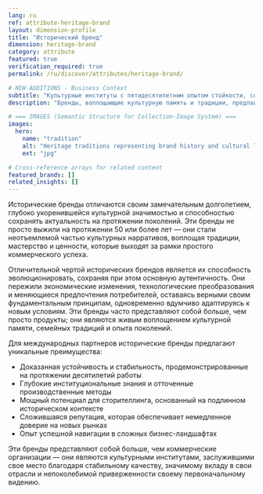 ```yaml
---
lang: ru
ref: attribute-heritage-brand
layout: dimension-profile
title: "Исторический бренд"
dimension: heritage-brand
category: attribute
featured: true
verification_required: true
permalink: /ru/discover/attributes/heritage-brand/

# NEW ADDITIONS - Business Context
subtitle: "Культурные институты с пятидесятилетним опытом стойкости, сохраняющие актуальность через аутентичную эволюцию и поколенческий опыт"
description: "Бренды, воплощающие культурную память и традиции, предлагающие доказанную стабильность, отточенные техники и немедленное доверие на глобальных рынках."

# === IMAGES (Semantic Structure for Collection-Image System) ===
images:
  hero:
    name: "tradition"
    alt: "Heritage traditions representing brand history and cultural legacy"
    ext: "jpg"

# Cross-reference arrays for related content
featured_brands: []
related_insights: []
---
```


Исторические бренды отличаются своим замечательным долголетием, глубоко укоренившейся культурной значимостью и способностью сохранять актуальность на протяжении поколений. Эти бренды не просто выжили на протяжении 50 или более лет — они стали неотъемлемой частью культурных нарративов, воплощая традиции, мастерство и ценности, которые выходят за рамки простого коммерческого успеха.

Отличительной чертой исторических брендов является их способность эволюционировать, сохраняя при этом основную аутентичность. Они пережили экономические изменения, технологические преобразования и меняющиеся предпочтения потребителей, оставаясь верными своим фундаментальным принципам, одновременно вдумчиво адаптируясь к новым условиям. Эти бренды часто представляют собой больше, чем просто продукты; они являются живым воплощением культурной памяти, семейных традиций и опыта поколений.

Для международных партнеров исторические бренды предлагают уникальные преимущества:
- Доказанная устойчивость и стабильность, продемонстрированные на протяжении десятилетий работы
- Глубокие институциональные знания и отточенные производственные методы
- Мощный потенциал для сторителлинга, основанный на подлинном историческом контексте
- Сложившаяся репутация, которая обеспечивает немедленное доверие на новых рынках
- Опыт успешной навигации в сложных бизнес-ландшафтах

Эти бренды представляют собой больше, чем коммерческие организации — они являются культурными институтами, заслужившими свое место благодаря стабильному качеству, значимому вкладу в свои отрасли и непоколебимой приверженности своему первоначальному видению.
